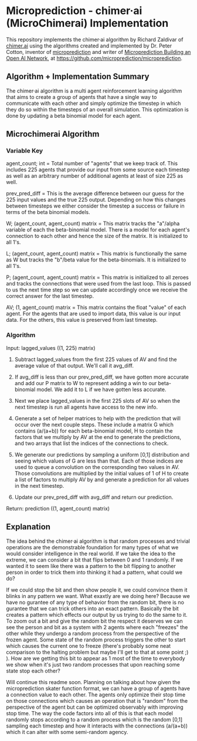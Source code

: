 # Microprediction - chimer·ai (MicroChimerai) Implementation

This repository implements the chimer·ai algorithm by Richard Zaldivar of [chimer.ai](http://chimer.ai/) using the algorithms created and implemented by Dr. Peter Cotton, inventor of [microprediction](https://www.microprediction.com/) and writer of [Microprediction
Building an Open AI Network](https://mitpress.mit.edu/9780262047326/), at https://github.com/microprediction/microprediction.

## Algorithm + Implementation Summary

The chimer·ai algorithm is a multi agent reinforcement learning algorithm that aims to create a group of agents that have a single way to communicate with each other and simply optimize the timestep in which they do so within the timesteps of an overall simulation. This optimization is done by updating a beta binomial model for each agent.


## Microchimerai Algorithm
### Variable Key
agent_count; int = Total number of "agents" that we keep track of. This includes 225 agents that provide our input from some source each timestep as well as an arbitrary number of additional agents at least of size 225 as well.

prev_pred_diff = This is the average difference between our guess for the 225 input values and the true 225 output. Depending on how this changes between timesteps we either consider the timestep a success or failure in terms of the beta binomial models.

W; (agent_count, agent_count) matrix = This matrix tracks the "a"/alpha variable of each the beta-binomial model. There is a model for each agent's connection to each other and hence the size of the matrix. It is initialized to all 1's.

L; (agent_count, agent_count) matrix = This matrix is functionally the same as W but tracks the "b"/beta value for the beta-binomials. It is initialized to all 1's.

P; (agent_count, agent_count) matrix = This matrix is initialized to all zeroes and tracks the connections that were used from the last loop. This is passed to us the next time step so we can update accordingly once we receive the correct answer for the last timestep.

AV; (1, agent_count) matrix = This matrix contains the float "value" of each agent. For the agents that are used to import data, this value is our input data. For the others, this value is preserved from last timestep.

### Algorithm

Input: lagged_values ((1, 225) matrix)

1. Subtract lagged_values from the first 225 values of AV and find the average value of that output. We'll call it avg_diff.

2. If avg_diff is less than our prev_pred_diff, we have gotten more accurate and add our P matrix to W to represent adding a win to our beta-binomial model. We add it to L if we have gotten less accurate.

3. Next we place lagged_values in the first 225 slots of AV so when the next timestep is run all agents have access to the new info.

4. Generate a set of helper matrices to help with the prediction that will occur over the next couple steps. These include a matrix G which contains (a/(a+b)) for each beta-binomial model, H to contain the factors that we multiply by AV at the end to generate the predictions, and two arrays that list the indices of the connections to check.

5. We generate our predictions by sampling a uniform [0,1] distribution and seeing which values of G are less than that. Each of those indices are used to queue a convolution on the corresponding two values in AV. Those convolutions are multiplied by the initial values of 1 of H to create a list of factors to multiply AV by and generate a prediction for all values in the next timestep.

6. Update our prev_pred_diff with avg_diff and return our prediction.

Return: prediction ((1, agent_count) matrix)

## Explanation

The idea behind the chimer·ai algorithm is that random processes and trivial operations are the demonstrable foundation for many types of what we would consider intelligence in the real world. If we take the idea to the extreme, we can consider a bit that flips between 0 and 1 randomly. If we wanted it to seem like there was a pattern to the bit flipping to another person in order to trick them into thinking it had a pattern, what could we do?

If we could stop the bit and then show people it, we could convince them it blinks in any pattern we want. What exaxtly are we doing here? Because we have no gurantee of any type of behavior from the random bit, there is no gurantee that we can trick others into an exact pattern. Basically the bit creates a pattern which effects our output by us trying to do the same to it. To zoom out a bit and give the random bit the respect it deserves we can see the person and bit as a system with 2 agents where each "freezes" the other while they undergo a random process from the perspective of the frozen agent. Some state of the random process triggers the other to start which causes the current one to freeze (there's probably some neat comparison to the halting problem but maybe I'll get to that at some point ;) ). How are we getting this bit to appear as 1 most of the time to everybody we show when it's just two random processes that upon reaching some state stop each other?

Will continue this readme soon. Planning on talking about how given the microprediction skater function format, we can have a group of agents have a connection value to each other. The agents only optimize their stop time on those connections which causes an operation that is "random" from the perspective of the agent but can be optimized observably with improving stop time. The way the code factors into all of this is that each model randomly stops according to a random process which is the random [0,1] sampling each timestep and how it interacts with the connections (a/(a+b)) which it can alter with some semi-random agency.




